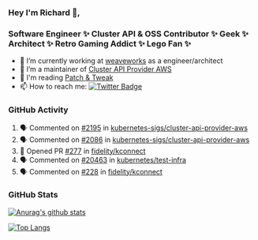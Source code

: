 ### Hey I'm Richard 👋, 

<h3 align="left">Software Engineer ✨ Cluster API & OSS Contributor ✨ Geek ✨ Architect ✨ Retro Gaming Addict ✨ Lego Fan ✨</h3>

- 🔭 I’m currently working at [weaveworks](https://github.com/weaveworks) as a engineer/architect
- 👯 I’m a maintainer of [Cluster API Provider AWS](https://github.com/kubernetes-sigs/cluster-api-provider-aws)
- 💬 I'm reading [Patch & Tweak](https://bjooks.com/products/patch-tweak-exploring-modular-synthesis)
- 📫 How to reach me: [![Twitter Badge](https://img.shields.io/badge/-@fruit_case-00acee?style=flat&logo=Twitter&logoColor=white)](https://twitter.com/intent/follow?screen_name=fruit_case "Follow on Twitter")

### GitHub Activity 

<!--START_SECTION:activity-->
1. 🗣 Commented on [#2195](https://github.com/kubernetes-sigs/cluster-api-provider-aws/issues/2195) in [kubernetes-sigs/cluster-api-provider-aws](https://github.com/kubernetes-sigs/cluster-api-provider-aws)
2. 🗣 Commented on [#2086](https://github.com/kubernetes-sigs/cluster-api-provider-aws/issues/2086) in [kubernetes-sigs/cluster-api-provider-aws](https://github.com/kubernetes-sigs/cluster-api-provider-aws)
3. 💪 Opened PR [#277](https://github.com/fidelity/kconnect/pull/277) in [fidelity/kconnect](https://github.com/fidelity/kconnect)
4. 🗣 Commented on [#20463](https://github.com/kubernetes/test-infra/issues/20463) in [kubernetes/test-infra](https://github.com/kubernetes/test-infra)
5. 🗣 Commented on [#228](https://github.com/fidelity/kconnect/issues/228) in [fidelity/kconnect](https://github.com/fidelity/kconnect)
<!--END_SECTION:activity-->

### GitHub Stats

[![Anurag's github stats](https://github-readme-stats.vercel.app/api?username=richardcase&count_private=true&show_icons=true)](https://github.com/anuraghazra/github-readme-stats)

[![Top Langs](https://github-readme-stats.vercel.app/api/top-langs/?username=richardcase&hide=html&layout=compact)](https://github.com/anuraghazra/github-readme-stats)
